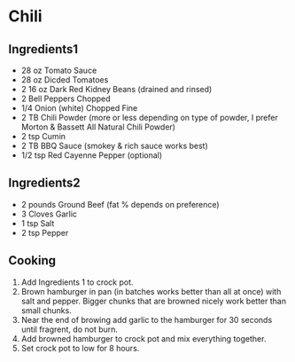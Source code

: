 # Chili

## Ingredients1

* 28 oz Tomato Sauce
* 28 oz Dicded Tomatoes
* 2 16 oz Dark Red Kidney Beans (drained and rinsed)
* 2 Bell Peppers Chopped
* 1/4 Onion (white) Chopped Fine
* 2 TB Chili Powder (more or less depending on type of powder, I prefer Morton & Bassett All Natural Chili Powder)
* 2 tsp Cumin
* 2 TB BBQ Sauce (smokey & rich sauce works best)
* 1/2 tsp Red Cayenne Pepper (optional)

## Ingredients2

* 2 pounds Ground Beef (fat % depends on preference)
* 3 Cloves Garlic
* 1 tsp Salt
* 2 tsp Pepper

## Cooking

1. Add Ingredients 1 to crock pot.
2. Brown hamburger in pan (in batches works better than all at once) with salt and pepper.  Bigger chunks that are browned nicely work better than small chunks.
3. Near the end of browing add garlic to the hamburger for 30 seconds until fragrent, do not burn.
4. Add browned hamburger to crock pot and mix everything together.
5. Set crock pot to low for 8 hours.